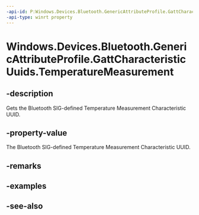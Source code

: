----api-id: P:Windows.Devices.Bluetooth.GenericAttributeProfile.GattCharacteristicUuids.TemperatureMeasurement
-api-type: winrt property
---<!-- Property syntaxpublic System.Guid TemperatureMeasurement { get; }--># Windows.Devices.Bluetooth.GenericAttributeProfile.GattCharacteristicUuids.TemperatureMeasurement## -descriptionGets the Bluetooth SIG-defined Temperature Measurement Characteristic UUID.## -property-valueThe Bluetooth SIG-defined Temperature Measurement Characteristic UUID.## -remarks## -examples## -see-also